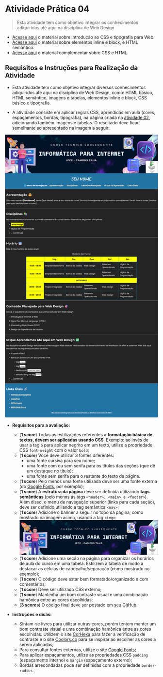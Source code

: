 # Atividade Prática 04

> Esta atividade tem como objetivo integrar os conhecimentos adiquiridos até aqui na disciplina de Web Design

- [Acesse aqui](./../../../materiais/slides/WEB-03-CSS_INTRO.pdf) o material sobre introdução ao CSS e tipografia para Web.
- [Acesse aqui](./../../../materiais/slides/WEB-04-avancando-html) o material sobre elementos inline e block, e HTML semântico.
- [Acesse aqui](https://classroom.google.com/c/NjU1Mjk5ODUyMjY3/m/NjY2MTAyMTE5MzM1/details) o material complementar sobre CSS e HTML.

## Requisitos e Instruções para Realização da Atividade

- Esta atividade tem como objetivo integrar diversos conhecimentos adiquiridos até aqui na disciplina de Web Design, como: HTML básico, HTML semântico, imagens e tabelas, elementos inline e block, CSS básico e tipografia.

- A atividade consiste em aplicar regras CSS, aprendidas em aula (cores, espaçamentos, bordas, tipografia), na página criada na [atividade 02](./../atv03/), adicionando também imagens e tabelas. O resultado deve ficar semelhante ao apresentado na imagem a seguir:

<div align="center">
    <img src="./img-instrucoes/resultado.png">
</div>

- **Requisitos para a avaliação:**

    - (**1 score**) Todas as estilizações referentes à **formatação básica de textos, devem ser aplicadas usando CSS**. Exemplo: ao invés de usar a tag `b` para aplicar negrito em um texto, utilize a propriedade CSS `font-weight` com o valor `bold`;
    - (**1 score**) Você deve utilizar 3 fontes diferentes:
        - uma fonte cursiva para seu nome;
        - uma fonte com ou sem serifa para os títulos das seções (que dê um destaque no título);
        - uma fonte sem serifa para o restante do texto da página.
    - (**1 score**) Pelo menos uma fonte utilizada deve ser uma fonte externa (do [Google Fonts](https://fonts.google.com/), por exemplo);
    - (**1 score**) A **estrutura da página** deve ser definida utilizando **tags semânticas** (pelo menos as tags `<header>, <main> e <footer>`). Além disso, o menu de navegação superior (links para cada seção), deve ser definido utiliando a tag semântica `<nav>`;
    - (**1 score**) Adicione o banner a seguir no topo da página, como mostrado na imagem acima, usando a tag `<img>`:
        ![](./img-instrucoes/banner.png)
    - (**1 score**) Adicione uma seção na página para organizar os horários de aula do curso em uma tabela. Estilizem a tabela de modo a destacar as células de cabeçalho/separação (como mostrado no exemplo);
    - (**1 score**) O código deve estar bem formatado/organizado e com comentários;
    - (**1 score**) Deve ser utilizado CSS externo;
    - (**1 score**) Mantenha um bom contraste visual e uma combinação hamônica entre as cores escolhidas;
    - (**3 scores**) O código final deve ser postado em seu GitHub.

- **Instruções e dicas:**
    - Sintam-se livres para utilizar outras cores, porém tentem manter um bom contraste visual e uma combinação hamônica entre as cores escolhidas. Utilizem o site [CorHexa](https://corhexa.com/verificador-contraste) para fazer a verificação de contraste e o site [Coolors.co](https://coolors.co/) para se inspirar ao escolher as cores a serem aplicadas;
    - Para consultar fontes externas, utilize o site [Google Fonts](https://fonts.google.com/);
    - Para aplicar espaçamentos, utilize as propriedades CSS `padding` (espaçamento interno) e `margin` (espaçamento externo);
    - Bordas arredondadas pode ser definidas com a propriedade `border-radius`.
